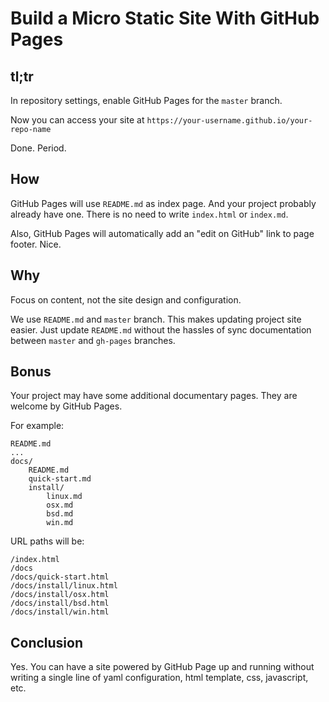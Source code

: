 # Build a Micro Static Site With GitHub Pages

## tl;tr

In repository settings, enable GitHub Pages for the `master` branch.

Now you can access your site at `https://your-username.github.io/your-repo-name`

Done. Period.

## How

GitHub Pages will use `README.md` as index page.
And your project probably already have one.
There is no need to write `index.html` or `index.md`.

Also, GitHub Pages will automatically add an "edit on GitHub" link to page footer.
Nice.

## Why

Focus on content, not the site design and configuration.

We use `README.md` and `master` branch.
This makes updating project site easier.
Just update `README.md` without the hassles of sync documentation between `master` and `gh-pages` branches.

## Bonus

Your project may have some additional documentary pages.
They are welcome by GitHub Pages.

For example:

```
README.md
...
docs/
    README.md
    quick-start.md
    install/
        linux.md
        osx.md
        bsd.md
        win.md
```

URL paths will be:

```
/index.html
/docs
/docs/quick-start.html
/docs/install/linux.html
/docs/install/osx.html
/docs/install/bsd.html
/docs/install/win.html
```

## Conclusion

Yes. You can have a site powered by GitHub Page up and running
without writing a single line of
yaml configuration, html template, css, javascript, etc.